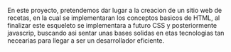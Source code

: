En este proyecto, pretendemos dar lugar a la creacion de un sitio web de recetas, en la cual se implementaran los conceptos basicos de HTML, al finalizar este esqueleto se implementara a futuro CSS y posteriormente javascrip, buscando asi sentar unas bases solidas en etas tecnologias tan necearias para llegar a ser un desarrollador eficiente.